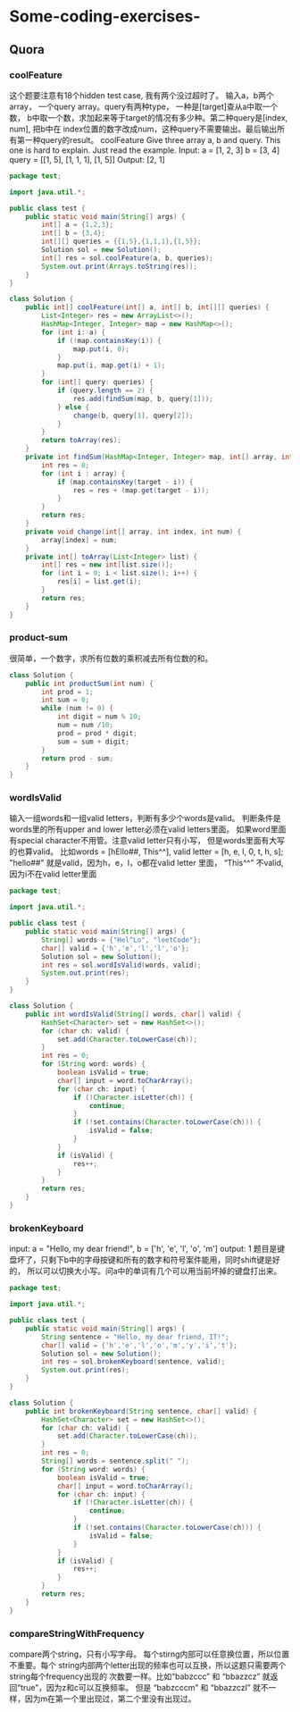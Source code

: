 # Some-coding-exercises-
## Quora
### coolFeature   
这个题要注意有18个hidden test case, 我有两个没过超时了。
输入a，b两个array， 一个query array。query有两种type， 一种是[target]查从a中取一个数， b中取一个数，求加起来等于target的情况有多少种。第二种query是[index, num], 把b中在 index位置的数字改成num，这种query不需要输出。最后输出所有第一种query的result。
coolFeature
Give three array a, b and query. This one is hard to explain. Just read the example. Input:
a = [1, 2, 3]
b = [3, 4]
query = [[1, 5], [1, 1, 1], [1, 5]] 
Output: [2, 1]
```JAVA
package test;

import java.util.*;

public class test {
	public static void main(String[] args) {
		int[] a = {1,2,3};
		int[] b = {3,4};
		int[][] queries = {{1,5},{1,1,1},{1,5}};
		Solution sol = new Solution();
		int[] res = sol.coolFeature(a, b, queries);
		System.out.print(Arrays.toString(res));
	}
}

class Solution {
	public int[] coolFeature(int[] a, int[] b, int[][] queries) {
		List<Integer> res = new ArrayList<>();
		HashMap<Integer, Integer> map = new HashMap<>();
		for (int i: a) {
			if (!map.containsKey(i)) {
				map.put(i, 0);
			}
			map.put(i, map.get(i) + 1);
		}
		for (int[] query: queries) {
			if (query.length == 2) {
				res.add(findSum(map, b, query[1]));
			} else {
				change(b, query[1], query[2]);
			}
		}
		return toArray(res);
	}
	private int findSum(HashMap<Integer, Integer> map, int[] array, int target) {
		int res = 0;
		for (int i : array) {
			if (map.containsKey(target - i)) {
				res = res + (map.get(target - i));
			}
		}
		return res;
	}
	private void change(int[] array, int index, int num) {
		array[index] = num;
	}
	private int[] toArray(List<Integer> list) {
		int[] res = new int[list.size()];
		for (int i = 0; i < list.size(); i++) {
			res[i] = list.get(i);
		}
		return res;
	}
}
```

### product-sum
很简单，一个数字，求所有位数的乘积减去所有位数的和。
```JAVA
class Solution {
	public int productSum(int num) {
		int prod = 1;
		int sum = 0;
		while (num != 0) {
			int digit = num % 10;
			num = num /10;
			prod = prod * digit;
			sum = sum + digit;
		}
		return prod - sum;
	}
}
```

### wordIsValid
输入一组words和一组valid letters，判断有多少个words是valid。
判断条件是words里的所有upper and lower letter必须在valid letters里面。
如果word里面有special character不用管。注意valid letter只有小写，
但是words里面有大写的也算valid。
比如words = [hEllo##, This^^],
valid letter = [h, e, l, 0, t, h, s];
"hello##" 就是valid，因为h，e，l，o都在valid letter 里面，
“This^^” 不valid, 因为i不在valid letter里面
```JAVA
package test;

import java.util.*;

public class test {
	public static void main(String[] args) {
		String[] words = {"Hel^Lo", "leetCode"};
		char[] valid = {'h','e','l','l','o'};
		Solution sol = new Solution();
		int res = sol.wordIsValid(words, valid);
		System.out.print(res);
	}
}

class Solution {
	public int wordIsValid(String[] words, char[] valid) {
		HashSet<Character> set = new HashSet<>();
		for (char ch: valid) {
			set.add(Character.toLowerCase(ch));
		}
		int res = 0;
		for (String word: words) {
			boolean isValid = true;
			char[] input = word.toCharArray();
			for (char ch: input) {
				if (!Character.isLetter(ch)) {
					continue;
				}
				if (!set.contains(Character.toLowerCase(ch))) {
					isValid = false;
				}
			}
			if (isValid) {
				res++;
			}
		}
		return res;
	}
}

```

### brokenKeyboard
input: a = "Hello, my dear friend!", b = ['h', 'e', 'l', 'o', 'm']
output: 1 题目是键盘坏了，只剩下b中的字母按键和所有的数字和符号案件能用，同时shift键是好的， 所以可以切换大小写。问a中的单词有几个可以用当前坏掉的键盘打出来。 
```JAVA
package test;

import java.util.*;

public class test {
	public static void main(String[] args) {
		String sentence = "Hello, my dear friend, IT!";
		char[] valid = {'h','e','l','o','m','y','i','t'};
		Solution sol = new Solution();
		int res = sol.brokenKeyboard(sentence, valid);
		System.out.print(res);
	}
}

class Solution {
	public int brokenKeyboard(String sentence, char[] valid) {
		HashSet<Character> set = new HashSet<>();
		for (char ch: valid) {
			set.add(Character.toLowerCase(ch));
		}
		int res = 0;
		String[] words = sentence.split(" ");
		for (String word: words) {
			boolean isValid = true;
			char[] input = word.toCharArray();
			for (char ch: input) {
				if (!Character.isLetter(ch)) {
					continue;
				}
				if (!set.contains(Character.toLowerCase(ch))) {
					isValid = false;
				}
			}
			if (isValid) {
				res++;
			}
		}
		return res;
	}
}
```

### compareStringWithFrequency
compare两个string，只有小写字母。 每个stirng内部可以任意换位置，所以位置不重要。每个 string内部两个letter出现的频率也可以互换，所以这题只需要两个string每个frequency出现的 次数要一样。比如“babzccc” 和 “bbazzcz” 就返回“true”，因为z和c可以互换频率。 但是 “babzcccm” 和 “bbazzczl” 就不一样，因为m在第一个里出现过，第二个里没有出现过。

